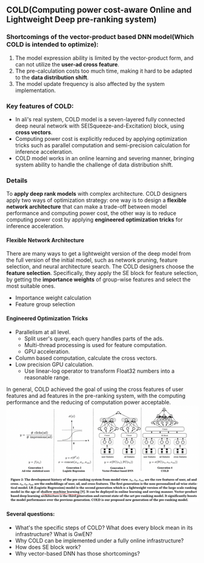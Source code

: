 ## COLD(Computing power cost-aware Online and Lightweight Deep pre-ranking system)
### Shortcomings of the vector-product based DNN model(Which COLD is intended to optimize):
1. The model expression ability is limited by the vector-product form, and can not utilize the **user-ad cross feature**.
2. The pre-calculation costs too much time, making it hard to be adapted to the **data distribution shift**.
3. The model update frequency is also affected by the system implementation.


### Key features of COLD:
- In ali's real system, COLD model is a seven-layered fully connected deep neural network with SE(Squeeze-and-Excitation) block, using **cross vectors**. 
- Computing power cost is explicitly reduced by applying optimization tricks such as parallel computation and semi-precision calculation for inference acceleration.
- COLD model works in an online learning and severing manner, bringing system ability to handle the challenge of data distribution shift.
### Details
To **apply deep rank models** with complex architecture. COLD designers apply two ways of optimization strategy: one way is to design a **flexible network architecture** that can make a trade-off between model performance and computing power cost, the other way is to reduce computing power cost by applying **engineered optimization tricks** for inference acceleration.
#### Flexible Network Architecture
There are many ways to get a lightweight version of the deep model from the full version of the initial model, such as network pruning, feature selection, and neural architecture search. The COLD designers choose the **feature selection**. Specifically, they apply the SE block for feature selection, by getting the **importance weights** of group-wise features and select the most suitable ones.
- Importance weight calculation
- Feature group selection


#### Engineered Optimization Tricks
- Parallelism at all level. 
  - Split user's query, each query handles parts of the ads.
  - Multi-thread processing is used for feature computation.
  - GPU acceleration.
- Column based computation, calculate the cross vectors.
- Low precision GPU calculation.
  - Use linear-log operator to transform Float32 numbers into a reasonable range.

In general, COLD achieved the goal of using the cross features of user features and ad features in the pre-ranking system, with the computing performance and the reducing of computation power acceptable.
![development history of the pre-ranking system](figures/截屏2022-08-09%20下午6.17.38.png)

#### Several questions:
- What's the specific steps of COLD? What does every block mean in its infrastructure? What is GwEN?
- Why COLD can be implemented under a fully online infrastructure?
- How does SE block work?
- Why vector-based DNN has those shortcomings?